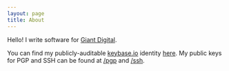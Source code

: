 ```yaml
---
layout: page
title: About
---
```


Hello! I write software for [Giant Digital](https://www.giantmade.com/).

You can find my publicly-auditable [keybase.io](https://keybase.io) identity [here](https://keybase.io/jeremiahb).
My public keys for PGP and SSH can be found at [/pgp](https://jerbob.me/pgp) and [/ssh](https://jerbob.me/ssh).
